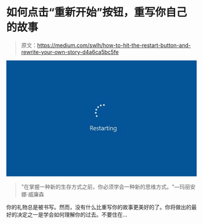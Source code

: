 # 如何点击“重新开始”按钮，重写你自己的故事

> 原文：<https://medium.com/swlh/how-to-hit-the-restart-button-and-rewrite-your-own-story-d4a6ca5bc5fe>

![](img/b4e0b4e5539ff2571d5ac71924b6669b.png)

> "在掌握一种新的生存方式之前，你必须学会一种新的思维方式。"—玛丽安娜·威廉森

你的礼物总是被书写。然而，没有什么比重写你的故事更美好的了。你将做出的最好的决定之一是学会如何理解你的过去。不要住在…